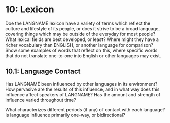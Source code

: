 # 10: Lexicon

Doe the LANGNAME lexicon have a variety of terms which reflect the culture and lifestyle of its people, or does it strive to be a broad language, covering things which may be outside of the everyday for most people? What lexical fields are best developed, or least? Where might they have a richer vocabulary than ENGLISH, or another language for comparison? Show some examples of words that reflect on this, where specific words that do not translate one-to-one into English or other languages may exist.

## 10.1: Language Contact

Has LANGNAME been influenced by other languages in its environment? How pervasive are the results of this influence, and in what way does this influence affect speakers of LANGNAME? Has the amount and strength of influence varied throughout time?

What characterizes different periods (if any) of contact with each language? Is language influence primarily one-way, or bidirectional?